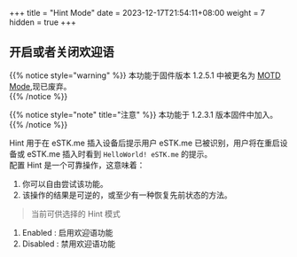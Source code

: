 +++
title = "Hint Mode"
date =  2023-12-17T21:54:11+08:00
weight = 7
hidden = true
+++

## 开启或者关闭欢迎语

{{% notice style="warning" %}}
本功能于固件版本 1.2.5.1 中被更名为 [MOTD Mode](./motd-mode),现已废弃。  
{{% /notice %}}

{{% notice style="note" title="注意" %}}
本功能于 1.2.3.1 版本固件中加入。
{{% /notice %}}

Hint 用于在 eSTK.me 插入设备后提示用户 eSTK.me 已被识别，用户将在重启设备或 eSTK.me 插入时看到 `HelloWorld! eSTK.me` 的提示。  
配置 Hint 是一个可靠操作，这意味着：

1. 你可以自由尝试该功能。
2. 该操作的结果是可逆的，或至少有一种恢复先前状态的方法。

>当前可供选择的 Hint 模式

1. Enabled : 启用欢迎语功能
2. Disabled : 禁用欢迎语功能
